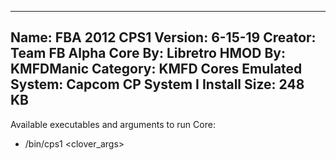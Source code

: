 -----------------------
Name: FBA 2012 CPS1
Version: 6-15-19
Creator: Team FB Alpha
Core By: Libretro
HMOD By: KMFDManic
Category: KMFD Cores
Emulated System: Capcom CP System I
Install Size: 248 KB
-----------------------
Available executables and arguments to run Core:
- /bin/cps1 <rom> <clover_args>
